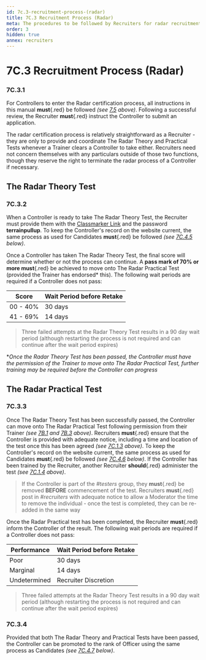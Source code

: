 ```yaml
---
id: 7c.3-recruitment-process-(radar)
title: 7C.3 Recruitment Process (Radar)
meta: The procedures to be followed by Recruiters for radar recruitment within IFATC.
order: 3
hidden: true
annex: recruiters
---
```


# 7C.3 Recruitment Process (Radar)



### 7C.3.1

For Controllers to enter the Radar certification process, all instructions in this manual **must**{.red} be followed *(see [7.5](/guide/atc-manual/7.-recruitment-and-training/7.5-radar-theory-and-practical-tests#7.5-radar-theory-and-practical-tests) above)*. Following a successful review, the Recruiter **must**{.red} instruct the Controller to submit an application.

The radar certification process is relatively straightforward as a Recruiter - they are only to provide and coordinate The Radar Theory and Practical Tests whenever a Trainer clears a Controller to take either. Recruiters need not concern themselves with any particulars outside of those two functions, though they reserve the right to terminate the radar process of a Controller if necessary. 	



## The Radar Theory Test

### 7C.3.2

When a Controller is ready to take The Radar Theory Test, the Recruiter must provide them with the [Classmarker Link](https://www.classmarker.com/online-test/start/?quiz=q4h5a75fac936d32) and the password **terrainpullup**. To keep the Controller's record on the website current, the same process as used for Candidates **must**{.red} be followed *(see [7C.4.5](/guide/atc-manual/7c.-recruiters/7c.4-recruiter-admin#7c.4.5) below)*.



Once a Controller has taken The Radar Theory Test, the final score will determine whether or not the process can continue. A **pass mark of 70% or more must**{.red} be achieved to move onto The Radar Practical Test (provided the Trainer has endorsed* this). The following wait periods are required if a Controller does not pass:



| Score    | Wait Period before Retake |
| -------- | ------------------------- |
| 00 - 40% | 30 days                   |
| 41 - 69% | 14 days                   |

> Three failed attempts at the Radar Theory Test results in a 90 day wait period (although restarting the process is not required and can continue after the wait period expires)



**Once the Radar Theory Test has been passed, the Controller must have the permission of the Trainer to move onto The Radar Practical Test, further training may be required before the Controller can progress*



## The Radar Practical Test

### 7C.3.3

Once The Radar Theory Test has been successfully passed, the Controller can move onto The Radar Practical Test following permission from their Trainer *(see [7B.1](/guide/atc-manual/7b.-testers/7b.1-testing-process#7b.1-testing-process) and [7B.3](/guide/atc-manual/7b.-testers/7b.3-radar-testing#7b.3-radar-testing) above)*. Recruiters **must**{.red} ensure that the Controller is provided with adequate notice, including a time and location of the test once this has been agreed *(see [7C.1.3](/guide/atc-manual/7c.-recruiters/7c.1-overview#7c.1.3) above)*. To keep the Controller's record on the website current, the same process as used for Candidates **must**{.red} be followed *(see [7C.4.6](/guide/atc-manual/7c.-recruiters/7c.4-recruiter-admin#7c.4.6) below)*. If the Controller has been trained by the Recruiter, another Recruiter **should**{.red} administer the test *(see [7C.1.4](/guide/atc-manual/7c.-recruiters/7c.1-overview#7c.1.4) above)*.



> If the Controller is part of the *#testers* group, they **must**{.red} be removed **BEFORE** commencement of the test. Recruiters **must**{.red} post in *#recruiters* with adequate notice to allow a Moderator the time to remove the individual - once the test is completed, they can be re-added in the same way



Once the Radar Practical test has been completed, the Recruiter **must**{.red} inform the Controller of the result. The following wait periods are required if a Controller does not pass:



| Performance  | Wait Period before Retake |
| ------------ | ------------------------- |
| Poor         | 30 days                   |
| Marginal     | 14 days                   |
| Undetermined | Recruiter Discretion      |

> Three failed attempts at the Radar Theory Test results in a 90 day wait period (although restarting the process is not required and can continue after the wait period expires) 



### 7C.3.4

Provided that both The Radar Theory and Practical Tests have been passed, the Controller can be promoted to the rank of Officer using the same process as Candidates *(see [7C.4.7](/guide/atc-manual/7c.-recruiters/7c.4-recruiter-admin#7c.4.7) below)*.